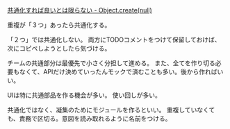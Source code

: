 [共通化すれば良いとは限らない - Object.create(null)](https://susisu.hatenablog.com/entry/2022/07/03/200715)

重複が「３つ」あったら共通化する。

「２つ」では共通化しない。
両方にTODOコメントをつけて保留しておけば、次にコピペしようとしたら気づける。

チームの共通部分は最優先で小さく分担して進める。
また、全てを作り切る必要もなくて、APIだけ決めていったんモックで済むことも多い。後から作ればいい。

UIは特に共通部品を作る機会が多い。
使い回しが多い。

共通化ではなく、凝集のためにモジュールを作るといい。
重複していなくても、責務で区切る。意図を読み取れるように名前をつける。
